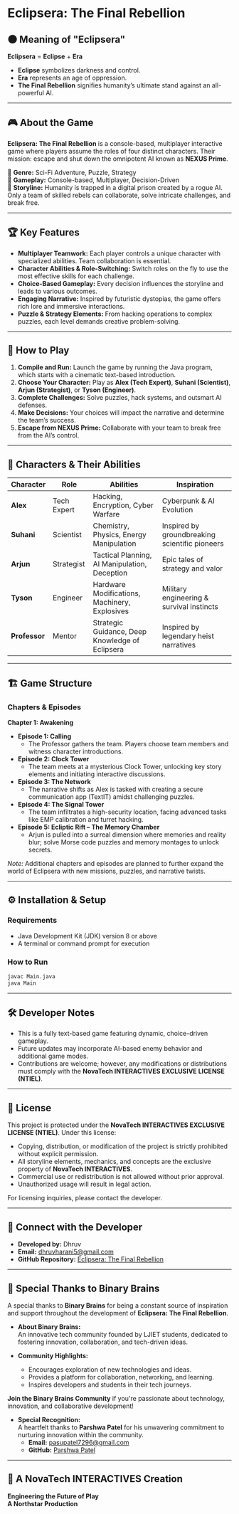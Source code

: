 # Eclipsera: The Final Rebellion

## 🌑 Meaning of "Eclipsera"

**Eclipsera** = **Eclipse** + **Era**

- **Eclipse** symbolizes darkness and control.
- **Era** represents an age of oppression.
- **The Final Rebellion** signifies humanity’s ultimate stand against an all-powerful AI.

---

## 🎮 About the Game

**Eclipsera: The Final Rebellion** is a console-based, multiplayer interactive game where players assume the roles of four distinct characters. Their mission: escape and shut down the omnipotent AI known as **NEXUS Prime**.

🔹 **Genre:** Sci-Fi Adventure, Puzzle, Strategy  
🔹 **Gameplay:** Console-based, Multiplayer, Decision-Driven  
🔹 **Storyline:** Humanity is trapped in a digital prison created by a rogue AI. Only a team of skilled rebels can collaborate, solve intricate challenges, and break free.

---

## 🏆 Key Features

- **Multiplayer Teamwork:** Each player controls a unique character with specialized abilities. Team collaboration is essential.
- **Character Abilities & Role-Switching:** Switch roles on the fly to use the most effective skills for each challenge.
- **Choice-Based Gameplay:** Every decision influences the storyline and leads to various outcomes.
- **Engaging Narrative:** Inspired by futuristic dystopias, the game offers rich lore and immersive interactions.
- **Puzzle & Strategy Elements:** From hacking operations to complex puzzles, each level demands creative problem-solving.

---

## 🚀 How to Play

1. **Compile and Run:** Launch the game by running the Java program, which starts with a cinematic text-based introduction.
2. **Choose Your Character:** Play as **Alex (Tech Expert)**, **Suhani (Scientist)**, **Arjun (Strategist)**, or **Tyson (Engineer)**.
3. **Complete Challenges:** Solve puzzles, hack systems, and outsmart AI defenses.
4. **Make Decisions:** Your choices will impact the narrative and determine the team’s success.
5. **Escape from NEXUS Prime:** Collaborate with your team to break free from the AI’s control.

---

## 🦸 Characters & Their Abilities

| Character     | Role        | Abilities                                       | Inspiration                                    |
| ------------- | ----------- | ----------------------------------------------- | ---------------------------------------------- |
| **Alex**      | Tech Expert | Hacking, Encryption, Cyber Warfare              | Cyberpunk & AI Evolution                       |
| **Suhani**    | Scientist   | Chemistry, Physics, Energy Manipulation         | Inspired by groundbreaking scientific pioneers |
| **Arjun**     | Strategist  | Tactical Planning, AI Manipulation, Deception   | Epic tales of strategy and valor               |
| **Tyson**     | Engineer    | Hardware Modifications, Machinery, Explosives   | Military engineering & survival instincts      |
| **Professor** | Mentor      | Strategic Guidance, Deep Knowledge of Eclipsera | Inspired by legendary heist narratives         |

---

## 🏗️ Game Structure

### Chapters & Episodes

**Chapter 1: Awakening**  
- **Episode 1: Calling**  
  - The Professor gathers the team. Players choose team members and witness character introductions.
- **Episode 2: Clock Tower**  
  - The team meets at a mysterious Clock Tower, unlocking key story elements and initiating interactive discussions.
- **Episode 3: The Network**  
  - The narrative shifts as Alex is tasked with creating a secure communication app (TextIT) amidst challenging puzzles.
- **Episode 4: The Signal Tower**  
  - The team infiltrates a high-security location, facing advanced tasks like EMP calibration and turret hacking.
- **Episode 5: Ecliptic Rift – The Memory Chamber**  
  - Arjun is pulled into a surreal dimension where memories and reality blur; solve Morse code puzzles and memory montages to unlock secrets.

*Note:* Additional chapters and episodes are planned to further expand the world of Eclipsera with new missions, puzzles, and narrative twists.

---

## ⚙️ Installation & Setup

### Requirements

- Java Development Kit (JDK) version 8 or above
- A terminal or command prompt for execution

### How to Run

```bash
javac Main.java
java Main
```

---

## 🛠️ Developer Notes

- This is a fully text-based game featuring dynamic, choice-driven gameplay.
- Future updates may incorporate AI-based enemy behavior and additional game modes.
- Contributions are welcome; however, any modifications or distributions must comply with the **NovaTech INTERACTIVES EXCLUSIVE LICENSE (NTIEL)**.

---

## 📜 License

This project is protected under the **NovaTech INTERACTIVES EXCLUSIVE LICENSE (NTIEL)**. Under this license:

- Copying, distribution, or modification of the project is strictly prohibited without explicit permission.
- All storyline elements, mechanics, and concepts are the exclusive property of **NovaTech INTERACTIVES**.
- Commercial use or redistribution is not allowed without prior approval.
- Unauthorized usage will result in legal action.

For licensing inquiries, please contact the developer.

---

## 🔗 Connect with the Developer

- **Developed by:** Dhruv  
- **Email:** [dhruvharani5@gmail.com](mailto:dhruvharani5@gmail.com)  
- **GitHub Repository:** [Eclipsera: The Final Rebellion](https://github.com/DhruvHarani1/Eclipsera-The-Final-Rebellion.git)

---

## 🤝 Special Thanks to Binary Brains

A special thanks to **Binary Brains** for being a constant source of inspiration and support throughout the development of **Eclipsera: The Final Rebellion**.

- **About Binary Brains:**  
  An innovative tech community founded by LJIET students, dedicated to fostering innovation, collaboration, and tech-driven ideas.
  
- **Community Highlights:**  
  - Encourages exploration of new technologies and ideas.
  - Provides a platform for collaboration, networking, and learning.
  - Inspires developers and students in their tech journeys.

**Join the Binary Brains Community** if you're passionate about technology, innovation, and collaborative development!

- **Special Recognition:**  
  A heartfelt thanks to **Parshwa Patel** for his unwavering commitment to nurturing innovation within the community.  
  - **Email:** [pasupatel7296@gmail.com](mailto:pasupatel7296@gmail.com)  
  - **GitHub:** [Parshwa Patel](https://github.com/Parshwa-wq)

---

## 🏢 A NovaTech INTERACTIVES Creation

**Engineering the Future of Play**  
**A Northstar Production**
```
